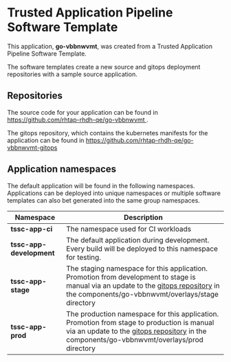 # Trusted Application Pipeline Software Template

This application, **go-vbbnwvmt**, was created from a Trusted Application Pipeline Software Template.

The software templates create a new source and gitops deployment repositories with a sample source application. 

## Repositories

The source code for your application can be found in [https://github.com/rhtap-rhdh-qe/go-vbbnwvmt ](https://github.com/rhtap-rhdh-qe/go-vbbnwvmt ).
 
The gitops repository, which contains the kubernetes manifests for the application can be found in 
[https://github.com/rhtap-rhdh-qe/go-vbbnwvmt-gitops ](https://github.com/rhtap-rhdh-qe/go-vbbnwvmt-gitops ) 

## Application namespaces 

The default application will be found in the following namespaces. Applications can be deployed into unique namespaces or multiple software templates can also bet generated into the same group namespaces.  

|  Namespace   |  Description   |  
| -------- | -------- |
| **tssc-app-ci** | The namespace used for CI workloads |
| **tssc-app-development** | The default application during development. Every build will be deployed to this namespace for testing. |
| **tssc-app-stage** | The staging namespace for this application. Promotion from development to stage is manual via an update to the [gitops repository](https://github.com/rhtap-rhdh-qe/go-vbbnwvmt-gitops ) in the components/go-vbbnwvmt/overlays/stage directory |
| **tssc-app-prod** | The production namespace for this application. Promotion from stage to production is manual via an update to the [gitops repository](https://github.com/rhtap-rhdh-qe/go-vbbnwvmt-gitops ) in the components/go-vbbnwvmt/overlays/prod directory |